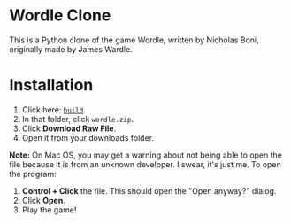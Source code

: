 # Wordle Clone

This is a Python clone of the game Wordle, written by Nicholas Boni, originally made by James Wardle.

# Installation

1. Click here: [`build`](https://github.com/shmaller/wordle-clone/tree/main/build#installation).
2. In that folder, click `wordle.zip`.
3. Click **Download Raw File**.
4. Open it from your downloads folder.

**Note:** On Mac OS, you may get a warning about not being able to open the file because it is from an unknown developer. I swear, it's just me. To open the program:

1. **Control + Click** the file. This should open the "Open anyway?" dialog.
2. Click **Open**.
3. Play the game!
